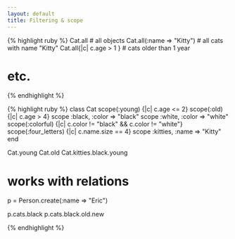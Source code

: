 ```yaml
---
layout: default
title: Filtering & scope
---
```


{% highlight ruby %}
Cat.all # all objects
Cat.all(:name => "Kitty") # all cats with name "Kitty"
Cat.all{|c| c.age > 1 } # cats older than 1 year
# etc.
{% endhighlight %}

{% highlight ruby %}
class Cat
  scope(:young) {|c| c.age <= 2}
  scope(:old) {|c| c.age > 4}
  scope :black, :color => "black"
  scope :white, :color => "white"
  scope(:colorful) {|c| c.color != "black" && c.color != "white"}
  scope(:four_letters) {|c| c.name.size == 4}
  scope :kitties, :name => "Kitty"
end

Cat.young
Cat.old
Cat.kitties.black.young

# works with relations

p = Person.create(:name => "Eric")

p.cats.black
p.cats.black.old.new

{% endhighlight %}